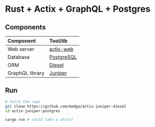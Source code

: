 # Rust + Actix + GraphQL + Postgres

## Components

Component | Tool/lib
:---------|:--------
Web server | [actix-web](https://github.com/actix/actix-web)
Database | [PostgreSQL](https://postgresql.org)
ORM | [Diesel](https://diesel.rs)
GraphQL library | [Juniper](https://github.com/graphql-rust/juniper)

## Run

```bash
# Fetch the repo
git clone https://github.com/medga/actix-juniper-diesel
cd actix-juniper-postgres

cargo run # could take a while!
```
